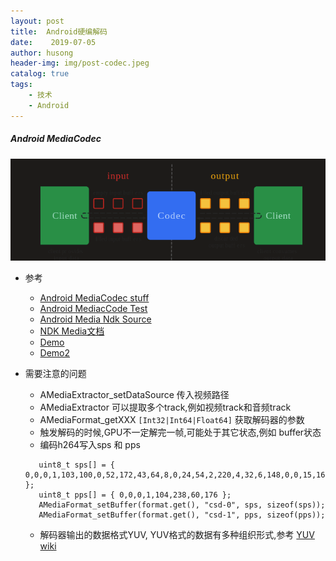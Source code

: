 ```yaml
---
layout: post
title:  Android硬编解码
date:    2019-07-05
author: husong
header-img: img/post-codec.jpeg
catalog: true
tags:
    - 技术 
    - Android
---
```


##### Android MediaCodec

![avatar](/img/post-mediacodec.png)

+ 参考
    + [Android MediaCodec stuff](https://bigflake.com/mediacodec/)
    + [Android MediacCode Test](https://android.googlesource.com/platform/cts/+/master/tests/tests/media)
    + [Android Media Ndk Source](https://android.googlesource.com/platform/frameworks/av/+/master/media/ndk)
    + [NDK Media文档](https://developer.android.com/ndk/reference/group/media)
    + [Demo](https://github.com/Denislyl/AndroidMediaCodec/blob/master/H264MediaCodec.cpp)
    + [Demo2](https://github.com/googlesamples/android-ndk/blob/master/native-codec/app/src/main/cpp/native-codec-jni.cpp)

+ 需要注意的问题
    + AMediaExtractor_setDataSource 传入视频路径
    + AMediaExtractor 可以提取多个track,例如视频track和音频track
    + AMediaFormat_getXXX `[Int32|Int64|Float64]` 获取解码器的参数
    + 触发解码的时候,GPU不一定解完一帧,可能处于其它状态,例如 buffer状态
    + 编码h264写入sps 和 pps 
   ```
      uint8_t sps[] = { 0,0,0,1,103,100,0,52,172,43,64,8,0,24,54,2,220,4,32,6,148,0,0,15,160,0,7,83,2,61,42,128 };
      uint8_t pps[] = { 0,0,0,1,104,238,60,176 };
      AMediaFormat_setBuffer(format.get(), "csd-0", sps, sizeof(sps));
      AMediaFormat_setBuffer(format.get(), "csd-1", pps, sizeof(pps));
    ```
    + 解码器输出的数据格式YUV, YUV格式的数据有多种组织形式,参考 [YUV wiki](https://zh.wikipedia.org/wiki/YUV)
